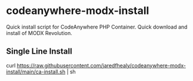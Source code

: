 # codeanywhere-modx-install
Quick install script for CodeAnywhere PHP Container. Quick download and install of MODX Revolution.

## Single Line Install
curl https://raw.githubusercontent.com/jaredfhealy/codeanywhere-modx-install/main/ca-install.sh | sh

